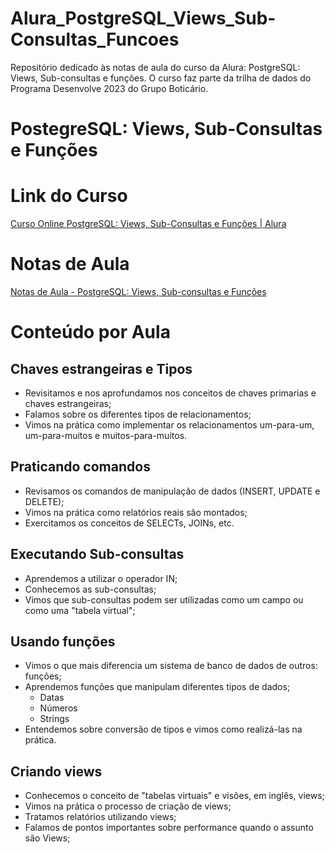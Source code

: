 # Alura_PostgreSQL_Views_Sub-Consultas_Funcoes

Repositório dedicado às notas de aula do curso da Alura: PostgreSQL: Views, Sub-consultas e funções. O curso faz parte da trilha de dados do Programa Desenvolve 2023 do Grupo Boticário.

# PostegreSQL: Views, Sub-Consultas e Funções

# Link do Curso

[Curso Online PostgreSQL: Views, Sub-Consultas e Funções | Alura](https://cursos.alura.com.br/course/postgresql-views-sub-consultas-funcoes)

# Notas de Aula

[Notas de Aula - PostgreSQL: Views, Sub-consultas e Funções](PostegreSQL%20Views,%20Sub-Consultas%20e%20Func%CC%A7o%CC%83es%208cf74248ef614797a8984c7f98620631/Notas%20de%20Aula%20-%20PostgreSQL%20Views,%20Sub-consultas%20e%20%2026d3fe7f9e0241278685f79e6e01968a.md)

# Conteúdo por Aula

## Chaves estrangeiras e Tipos

- Revisitamos e nos aprofundamos nos conceitos de chaves primarias e chaves estrangeiras;
- Falamos sobre os diferentes tipos de relacionamentos;
- Vimos na prática como implementar os relacionamentos um-para-um, um-para-muitos e muitos-para-muitos.

## Praticando comandos

- Revisamos os comandos de manipulação de dados (INSERT, UPDATE e DELETE);
- Vimos na prática como relatórios reais são montados;
- Exercitamos os conceitos de SELECTs, JOINs, etc.

## Executando Sub-consultas

- Aprendemos a utilizar o operador IN;
- Conhecemos as sub-consultas;
- Vimos que sub-consultas podem ser utilizadas como um campo ou como uma "tabela virtual";

## Usando funções

- Vimos o que mais diferencia um sistema de banco de dados de outros: funções;
- Aprendemos funções que manipulam diferentes tipos de dados;
    - Datas
    - Números
    - Strings
- Entendemos sobre conversão de tipos e vimos como realizá-las na prática.

## Criando views

- Conhecemos o conceito de "tabelas virtuais" e visões, em inglês, views;
- Vimos na prática o processo de criação de views;
- Tratamos relatórios utilizando views;
- Falamos de pontos importantes sobre performance quando o assunto são Views;
